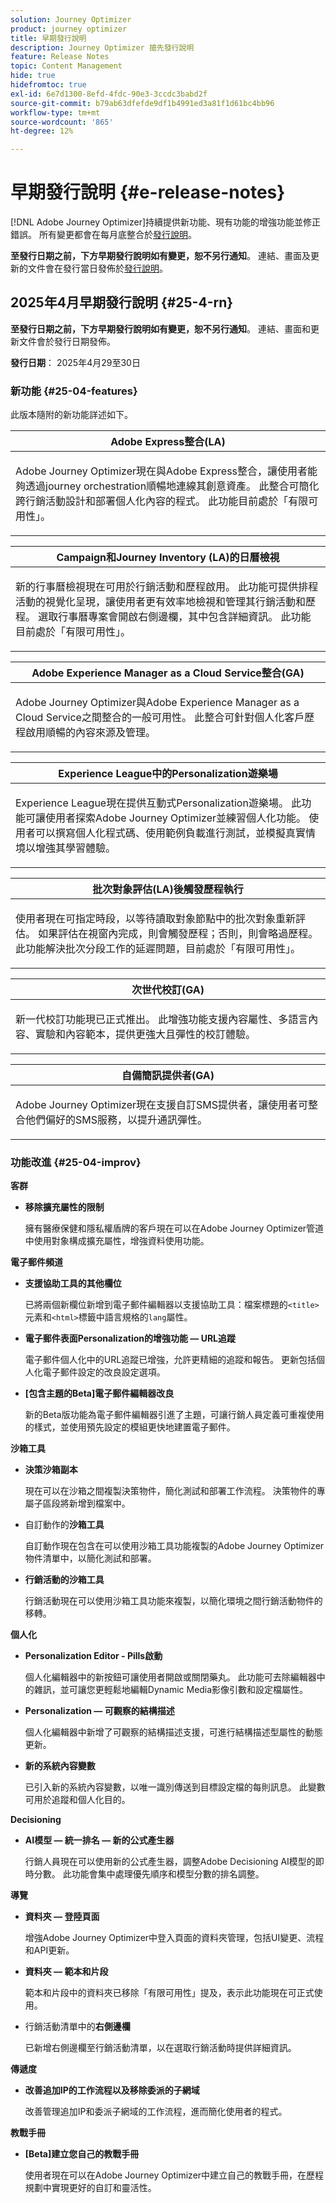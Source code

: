 ```yaml
---
solution: Journey Optimizer
product: journey optimizer
title: 早期發行說明
description: Journey Optimizer 搶先發行說明
feature: Release Notes
topic: Content Management
hide: true
hidefromtoc: true
exl-id: 6e7d1300-8efd-4fdc-90e3-3ccdc3babd2f
source-git-commit: b79ab63dfefde9df1b4991ed3a81f1d61bc4bb96
workflow-type: tm+mt
source-wordcount: '865'
ht-degree: 12%

---
```


# 早期發行說明 {#e-release-notes}

[!DNL Adobe Journey Optimizer]持續提供新功能、現有功能的增強功能並修正錯誤。 所有變更都會在每月底整合於[發行說明](release-notes.md)。

**至發行日期之前，下方早期發行說明如有變更，恕不另行通知**。 連結、畫面及更新的文件會在發行當日發佈於[發行說明](release-notes.md)。


## 2025年4月早期發行說明 {#25-4-rn}


**至發行日期之前，下方早期發行說明如有變更，恕不另行通知**。 連結、畫面和更新文件會於發行日期發佈。

**發行日期**： 2025年4月29至30日


### 新功能 {#25-04-features}

此版本隨附的新功能詳述如下。

<table>
<thead>
<tr>
<th><strong>Adobe Express整合(LA)</strong><br/></th>
</tr>
</thead>
<tbody>
<tr>
<td>
<p>Adobe Journey Optimizer現在與Adobe Express整合，讓使用者能夠透過journey orchestration順暢地連線其創意資產。 此整合可簡化跨行銷活動設計和部署個人化內容的程式。 此功能目前處於「有限可用性」。</p>
</td>
</tr>
</tbody>
</table>

<table>
<thead>
<tr>
<th><strong>Campaign和Journey Inventory (LA)的日曆檢視</strong><br/></th>
</tr>
</thead>
<tbody>
<tr>
<td>
<p>新的行事曆檢視現在可用於行銷活動和歷程啟用。 此功能可提供排程活動的視覺化呈現，讓使用者更有效率地檢視和管理其行銷活動和歷程。 選取行事曆專案會開啟右側邊欄，其中包含詳細資訊。 此功能目前處於「有限可用性」。</p>
</td>
</tr>
</tbody>
</table>

<table>
<thead>
<tr>
<th><strong>Adobe Experience Manager as a Cloud Service整合(GA)</strong><br/></th>
</tr>
</thead>
<tbody>
<tr>
<td>
<p>Adobe Journey Optimizer與Adobe Experience Manager as a Cloud Service之間整合的一般可用性。 此整合可針對個人化客戶歷程啟用順暢的內容來源及管理。</p>
</td>
</tr>
</tbody>
</table>

<table>
<thead>
<tr>
<th><strong>Experience League中的Personalization遊樂場</strong><br/></th>
</tr>
</thead>
<tbody>
<tr>
<td>
<p>Experience League現在提供互動式Personalization遊樂場。 此功能可讓使用者探索Adobe Journey Optimizer並練習個人化功能。 使用者可以撰寫個人化程式碼、使用範例負載進行測試，並模擬真實情境以增強其學習體驗。</p>
</td>
</tr>
</tbody>
</table>

<table>
<thead>
<tr>
<th><strong>批次對象評估(LA)後觸發歷程執行</strong><br/></th>
</tr>
</thead>
<tbody>
<tr>
<td>
<p>使用者現在可指定時段，以等待讀取對象節點中的批次對象重新評估。 如果評估在視窗內完成，則會觸發歷程；否則，則會略過歷程。 此功能解決批次分段工作的延遲問題，目前處於「有限可用性」。</p>
</td>
</tr>
</tbody>
</table>

<table>
<thead>
<tr>
<th><strong>次世代校訂(GA)</strong><br/></th>
</tr>
</thead>
<tbody>
<tr>
<td>
<p>新一代校訂功能現已正式推出。 此增強功能支援內容屬性、多語言內容、實驗和內容範本，提供更強大且彈性的校訂體驗。</p>
</td>
</tr>
</tbody>
</table>

<table>
<thead>
<tr>
<th><strong>自備簡訊提供者(GA)</strong><br/></th>
</tr>
</thead>
<tbody>
<tr>
<td>
<p>Adobe Journey Optimizer現在支援自訂SMS提供者，讓使用者可整合他們偏好的SMS服務，以提升通訊彈性。</p>
</td>
</tr>
</tbody>
</table>



<!--table>
<thead>
<tr>
<th><strong>Integration with Adobe Express</strong><br/></th>
</tr>
</thead>
<tbody>
<tr>
<td>
<p>The Adobe Express integration in Adobe Journey Optimizer lets you use Adobe Express's editing tools directly during content creation, enabling you to resize, remove backgrounds, crop, and convert assets to JPEG or PNG.<p>
</td>
</tr>
</tbody>
</table>


<table>
<thead>
<tr>
<th><strong>Calendar view for journeys (Limited Availability)</strong><br/></th>
</tr>
</thead>
<tbody>
<tr>
<td>
<p>A calendar view is now allows you to visualize all journeys activations. This capability is released as a Limited Availability to a select group of customers.<p>
<p>This change is only available for a set of organizations (Limited Availability). To gain access, contact your Adobe representative.</p>
</td>
</tr>
</tbody>
</table>

<table>
<thead>
<tr>
<th><strong>Integration with Dynamic Media (Limited Availability)</strong><br/></th>
</tr>
</thead>
<tbody>
<tr>
<td>
<p>Dynamic media assets are now directly available and accessible in Journey Optimizer. This integration enables you to:
<ul>
<li>Centrally manage assets with real-time updates</li>
<li>Modify your assets settings such as width and height instantly</li>
<li>Personalize your content using images with text overlays</li>
<li>Customize Dynamic Media templates by updating your content and adding personalization fields</li>
</ul>
<p>
<p>This integration is only available for a set of organizations (Limited Availability). To gain access, contact your Adobe representative.</p>
</td>
</tr>
</tbody>
</table>


<table>
<thead>
<tr>
<th><strong>LINE channel (Limited Availability)</strong><br/></th>
</tr>
</thead>
<tbody>
<tr>
<td>
<p>Adobe Journey Optimizer has expanded its cross-channel capabilities to include support for the LINE channel. This enhancement allows you to create, edit, and preview LINE experiences enabling more personalized and engaging interactions. With LINE, you can connect with more customers, send relevant content, and improve your engagement.<p>
<p>This capability is only available for a set of organizations (Limited Availability). To gain access, contact your Adobe representative.</p>
</td>
</tr>
</tbody>
</table-->

### 功能改進 {#25-04-improv}

**客群**

- **移除擴充屬性的限制**

  擁有醫療保健和隱私權盾牌的客戶現在可以在Adobe Journey Optimizer管道中使用對象構成擴充屬性，增強資料使用功能。

**電子郵件頻道**

- **支援協助工具的其他欄位**

  已將兩個新欄位新增到電子郵件編輯器以支援協助工具：檔案標題的`<title>`元素和`<html>`標籤中語言規格的`lang`屬性。

- **電子郵件表面Personalization的增強功能 — URL追蹤**

  電子郵件個人化中的URL追蹤已增強，允許更精細的追蹤和報告。 更新包括個人化電子郵件設定的改良設定選項。


- **[包含主題的Beta]電子郵件編輯器改良**

  新的Beta版功能為電子郵件編輯器引進了主題，可讓行銷人員定義可重複使用的樣式，並使用預先設定的模組更快地建置電子郵件。

**沙箱工具**

- **決策沙箱副本**

  現在可以在沙箱之間複製決策物件，簡化測試和部署工作流程。 決策物件的專屬子區段將新增到檔案中。

- 自訂動作的&#x200B;**沙箱工具**

  自訂動作現在包含在可以使用沙箱工具功能複製的Adobe Journey Optimizer物件清單中，以簡化測試和部署。

- **行銷活動的沙箱工具**

  行銷活動現在可以使用沙箱工具功能來複製，以簡化環境之間行銷活動物件的移轉。

**個人化**

- **Personalization Editor - Pills啟動**

  個人化編輯器中的新按鈕可讓使用者開啟或關閉藥丸。 此功能可去除編輯器中的雜訊，並可讓您更輕鬆地編輯Dynamic Media影像引數和設定檔屬性。

- **Personalization — 可觀察的結構描述**

  個人化編輯器中新增了可觀察的結構描述支援，可進行結構描述型屬性的動態更新。

- **新的系統內容變數**

  已引入新的系統內容變數，以唯一識別傳送到目標設定檔的每則訊息。 此變數可用於追蹤和個人化目的。



**Decisioning**

- **AI模型 — 統一排名 — 新的公式產生器**

  行銷人員現在可以使用新的公式產生器，調整Adobe Decisioning AI模型的即時分數。 此功能會集中處理優先順序和模型分數的排名調整。

**導覽**

- **資料夾 — 登陸頁面**

  增強Adobe Journey Optimizer中登入頁面的資料夾管理，包括UI變更、流程和API更新。

- **資料夾 — 範本和片段**

  範本和片段中的資料夾已移除「有限可用性」提及，表示此功能現在可正式使用。

- 行銷活動清單中的&#x200B;**右側邊欄**

  已新增右側邊欄至行銷活動清單，以在選取行銷活動時提供詳細資訊。



**傳遞度**

- **改善追加IP的工作流程以及移除委派的子網域**

  改善管理追加IP和委派子網域的工作流程，進而簡化使用者的程式。

**教戰手冊**

- **[Beta]建立您自己的教戰手冊**

  使用者現在可以在Adobe Journey Optimizer中建立自己的教戰手冊，在歷程規劃中實現更好的自訂和靈活性。